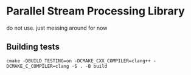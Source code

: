 # Parallel Stream Processing Library

do not use. just messing around for now


## Building tests

```
cmake -DBUILD_TESTING=on -DCMAKE_CXX_COMPILER=clang++ -DCMAKE_C_COMPILER=clang -S . -B build
```
